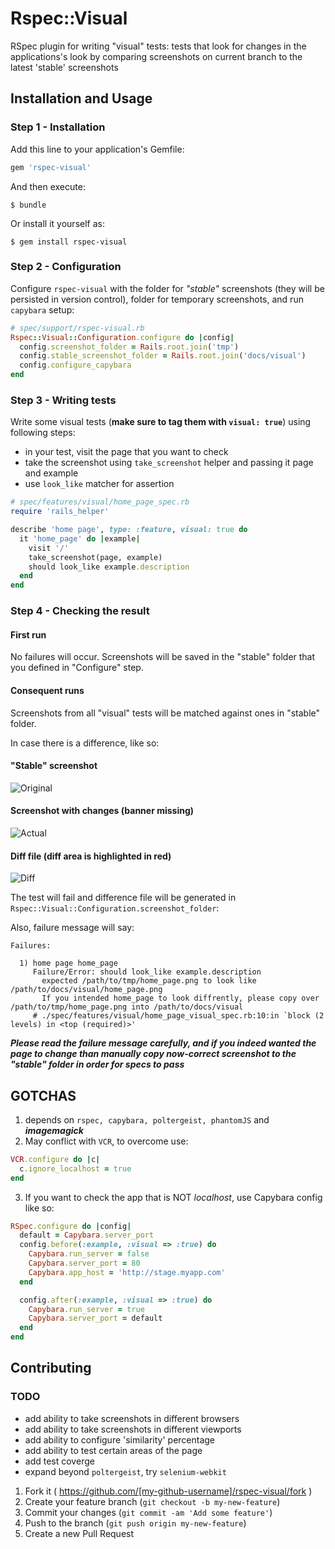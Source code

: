 # Rspec::Visual

RSpec plugin for writing "visual" tests: tests that look for changes in the
applications's look by comparing screenshots on current branch to the latest
'stable' screenshots

## Installation and Usage

### Step 1 - Installation

Add this line to your application's Gemfile:

```ruby
gem 'rspec-visual'
```

And then execute:

    $ bundle

Or install it yourself as:

    $ gem install rspec-visual

### Step 2 - Configuration

Configure `rspec-visual` with the folder for _"stable"_ screenshots (they will
be persisted in version control), folder for temporary screenshots, and run `capybara` setup:

```ruby
# spec/support/rspec-visual.rb
Rspec::Visual::Configuration.configure do |config|
  config.screenshot_folder = Rails.root.join('tmp')
  config.stable_screenshot_folder = Rails.root.join('docs/visual')
  config.configure_capybara
end
```

### Step 3 - Writing tests

Write some visual tests (**make sure to tag them with `visual: true`**)
using following steps:

- in your test, visit the page that you want to check
- take the screenshot using `take_screenshot` helper and passing it page and example
- use `look_like` matcher for assertion

```ruby
# spec/features/visual/home_page_spec.rb
require 'rails_helper'

describe 'home page', type: :feature, visual: true do
  it 'home_page' do |example|
    visit '/'
    take_screenshot(page, example)
    should look_like example.description
  end
end
```

### Step 4 - Checking the result

#### First run

No failures will occur. Screenshots will be saved in the "stable" folder that you
defined in "Configure" step.

#### Consequent runs

Screenshots from all "visual" tests will be matched against ones in "stable" folder.

In case there is a difference, like so:

#### "Stable" screenshot
![Original](/rambler-digital-solutions/rspec-visual/blob/screenshots-do-not-delete/sample1.jpg?raw=true "Original")

#### Screenshot with changes (banner missing)
![Actual](/rambler-digital-solutions/rspec-visual/blob/screenshots-do-not-delete/sample2.jpg?raw=true "Actual")

#### Diff file (diff area is highlighted in red)
![Diff](/rambler-digital-solutions/rspec-visual/blob/screenshots-do-not-delete/sample_diff.jpg?raw=true "Diff")

The test will fail and difference file will be generated in
`Rspec::Visual::Configuration.screenshot_folder`:

Also, failure message will say:

```shell
Failures:

  1) home page home_page
     Failure/Error: should look_like example.description
       expected /path/to/tmp/home_page.png to look like /path/to/docs/visual/home_page.png
       If you intended home_page to look diffrently, please copy over /path/to/tmp/home_page.png into /path/to/docs/visual
     # ./spec/features/visual/home_page_visual_spec.rb:10:in `block (2 levels) in <top (required)>'
```
_**Please read the failure message carefully, and if you indeed wanted the page to change
than manually copy now-correct screenshot to the "stable" folder in order for specs to pass**_

## GOTCHAS

1. depends on `rspec, capybara, poltergeist, phantomJS` and _**imagemagick**_
2. May conflict with `VCR`, to overcome use:

```ruby
VCR.configure do |c|
  c.ignore_localhost = true
end
```

3. If you want to check the app that is NOT _localhost_, use Capybara config like so:

```ruby
RSpec.configure do |config|
  default = Capybara.server_port
  config.before(:example, :visual => :true) do
    Capybara.run_server = false
    Capybara.server_port = 80
    Capybara.app_host = 'http://stage.myapp.com'
  end

  config.after(:example, :visual => :true) do
    Capybara.run_server = true
    Capybara.server_port = default
  end
end
```

## Contributing

### TODO

- add ability to take screenshots in different browsers
- add ability to take screenshots in different viewports
- add ability to configure 'similarity' percentage
- add ability to test certain areas of the page
- add test coverge
- expand beyond `poltergeist`, try `selenium-webkit`

1. Fork it ( https://github.com/[my-github-username]/rspec-visual/fork )
2. Create your feature branch (`git checkout -b my-new-feature`)
3. Commit your changes (`git commit -am 'Add some feature'`)
4. Push to the branch (`git push origin my-new-feature`)
5. Create a new Pull Request
